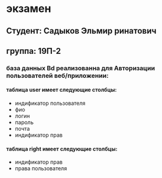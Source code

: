 # экзамен
## Студент: Садыков Эльмир ринатович 
## группа: 19П-2
### база данных Bd реализованна для Авторизации пользователей веб/приложении:
#### таблица user имеет следующие столбцы:
- индификатор пользователя
- фио
- логин
- пароль
- почта
- индификатор прав <br>
#### таблица right имеет следующие столбцы:
- индификатор прав
- права пользователя
